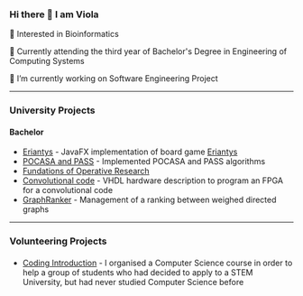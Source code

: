### Hi there 👋 I am Viola
🧬 Interested in Bioinformatics

📖 Currently attending the third year of Bachelor's Degree in Engineering of Computing Systems

🔭 I’m currently working on Software Engineering Project

---
### University Projects
#### Bachelor
- [Eriantys](https://github.com/viols-code/ing-sw-2022-renne-resta-puccioni) - JavaFX implementation of board game [Eriantys](https://www.craniocreations.it/prodotto/eriantys/)
- [POCASA and PASS](https://github.com/viols-code/ingegneria-informatica-project) - Implemented POCASA and PASS algorithms
- [Fundations of Operative Research](https://github.com/leonardo-panseri/for-project-2022) 
- [Convolutional code](https://github.com/viols-code/rl-project-2021-2022) - VHDL hardware description to program an FPGA for a convolutional code
- [GraphRanker](https://github.com/viols-code/API-Project-2020-2021) - Management of a ranking between weighed directed graphs
---

### Volunteering Projects
#### 
- [Coding Introduction](https://github.com/viols-code/Introduzione-alla-programmazione) - I organised a Computer Science course in order to help a group of students who had decided to apply to a STEM University, but had never studied Computer Science before

<!--
**viols-code/viols-code** is a ✨ _special_ ✨ repository because its `README.md` (this file) appears on your GitHub profile.
-->
